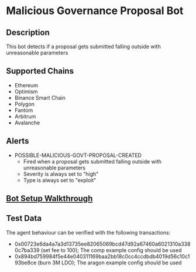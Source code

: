 # Malicious Governance Proposal Bot

## Description

This bot detects if a proposal gets submitted falling outside with unreasonable parameters

## Supported Chains

- Ethereum
- Optimism
- Binance Smart Chain
- Polygon
- Fantom
- Arbitrum
- Avalanche

## Alerts

- POSSIBLE-MALICIOUS-GOVT-PROPOSAL-CREATED
  - Fired when a proposal gets submitted falling outside with unreasonable parameters
  - Severity is always set to "high"
  - Type is always set to "exploit"

## [Bot Setup Walkthrough](SETUP.md)

## Test Data

The agent behaviour can be verified with the following transactions:

- 0x00723e6da4a7a3d13735ee82065069bcd47d92a67460a6021310a3380c7ba339 (set fee to 100); The comp example config should be used
- 0x894bd759984f5e44e040311169baa2bb18c0cc4ccdbdb4019d56c10c193be8ce (burn 3M LDO); The aragon example config should be used
